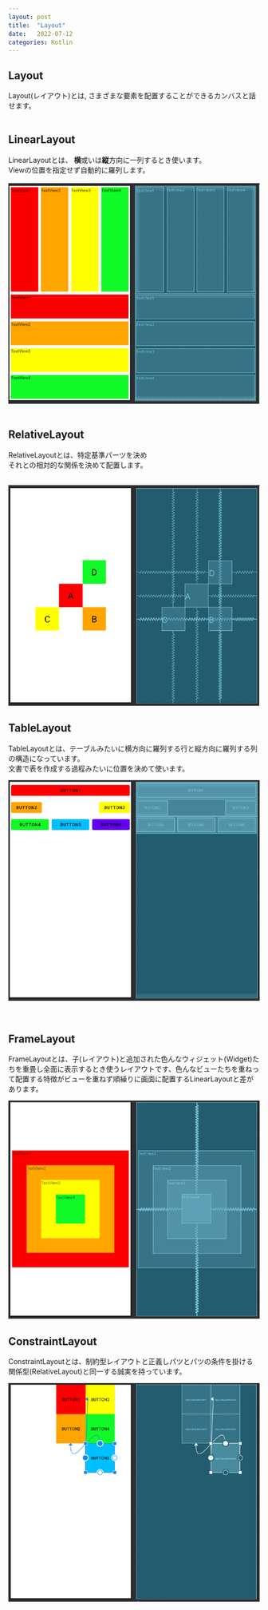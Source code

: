 ```yaml
---
layout: post
title:  "Layout"
date:   2022-07-12
categories: Kotlin 
---
```


## Layout


Layout(レイアウト)とは, さまざまな要素を配置することができるカンバスと話せます。
<br>
<br>

## LinearLayout

LinearLayoutとは、 **横**或いは**縦**方向に一列するとき使います。<br>Viewの位置を指定せず自動的に羅列します。<br><br>![](/assets/images/LinearLayout.png)
<br>
<br>

## RelativeLayout


RelativeLayoutとは、特定基準パーツを決め<br>それとの相対的な関係を決めて配置します。
<br>
<br>

![](/assets/images/RelativeLayout.png)

## TableLayout

TableLayoutとは、テーブルみたいに横方向に羅列する行と縦方向に羅列する列の構造になっています。<br>
文書で表を作成する過程みたいに位置を決めて使います。

![](/assets/images/TableLayout.png)

<br>

## FrameLayout

FrameLayoutとは、子(レイアウト)と追加された色んなウィジェット(Widget)たちを重畳し全面に表示するとき使うレイアウトです、色んなビューたちを重ねって配置する特徴がビューを重ねず順繰りに画面に配置するLinearLayoutと差があります。
<br>

![](/assets/images/FrameLayout.png)
<br>

## ConstraintLayout

ConstraintLayoutとは、制約型レイアウトと正義しパツとパツの条件を掛ける関係型(RelativeLayout)と同一する誠実を持っています。




![](/assets/images/ConstraintLayout.png)


